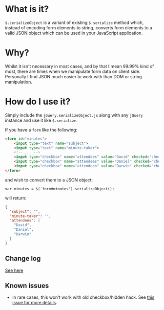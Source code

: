 # What is it?

`$.serializeObject` is a variant of existing `$.serialize` method which, instead
of encoding form elements to string, converts form elements to a valid JSON
object which can be used in your JavaScript application.

# Why?

Whilst it isn't necessary in most cases, and by that I mean 99.99% kind of most,
there are times when we manipulate form data on client side. Personally I find
JSON much easier to work with than DOM or string manipulation.

# How do I use it?

Simply include the `jQuery.serializeObject.js` along with any `jQuery` instance
and use it like `$.serialize`.

If you have a `form` like the following:
```HTML
<form id="minutes">
	<input type="text" name="subject">
	<input type="text" name="minute-taker">
	<!-- ... -->
	<input type="checkbox" name="attendees" value="David" checked="checked">
	<input type="checkbox" name="attendees" value="Daniel" checked="checked">
	<input type="checkbox" name="attendees" value="Darwin" checked="checked">
</form>
```
and wish to convert them to a JSON object:
```JS
var minutes = $('form#minutes').serializeObject();
```
will return:
```JSON
{
  "subject": "",
  "minute-taker": "",
  "attendees": [
    "David",
    "Daniel",
    "Darwin"
  ]
}
```
## Change log
[See here](https://github.com/long76/jQuery.serializeObject/blob/master/CHANGELOG.markdown)

## Known issues

- In rare cases, this won't work with old checkbox/hidden hack. See [this issue for more details](https://github.com/hongymagic/jQuery.serializeObject/issues/9).
